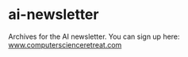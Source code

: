 # ai-newsletter
Archives for the AI newsletter.  You can sign up here: www.computerscienceretreat.com
